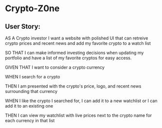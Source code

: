 # Crypto-Z0ne

## User Story: 
AS A 
 Crypto investor I want a website with polished UI that can retreive crypto prices and recent news and add my favorite crypto to a watch list

SO THAT I can make informed investing decisions when updating my portfolio and have a list of my favorite cryptos for easy access.

GIVEN THAT I want to consider a crypto currency 

WHEN I search for a crypto 

THEN I am presented with the crypto's price, logo, and recent news surrounding that currency

WHEN I like the crypto I searched for, I can add it to a new watchlist or I can add it to an existing one

THEN I can view my watchlist with live prices next to the crypto name for each currency in that list
